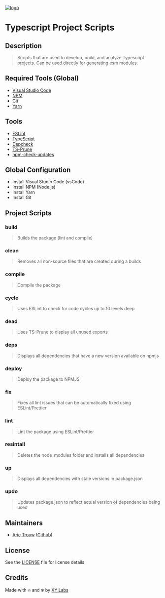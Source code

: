 [![logo][]](https://xylabs.com)

# Typescript Project Scripts

## Description

> Scripts that are used to develop, build, and analyze Typescript projects.  Can be used directly for generating esm modules.

## Required Tools (Global)

- [Visual Studio Code](https://code.visualstudio.com)
- [NPM](https://www.npmjs.com)
- [Git](https://git-scm.com/)
- [Yarn](https://yarnpkg.com/)

## Tools

- [ESLint](https://eslint.org)
- [TypeScript](https://www.typescriptlang.org)
- [Depcheck](https://www.npmjs.com/package/depcheck)
- [TS-Prune](https://www.npmjs.com/package/ts-prune)
- [npm-check-updates](https://www.npmjs.com/package/npm-check-updates)

## Global Configuration

- Install Visual Studio Code (vsCode)
- Install NPM (Node.js)
- Install Yarn
- Install Git

## Project Scripts

### build
> Builds the package (lint and compile)

### clean
> Removes all non-source files that are created during a builds

### compile
> Compile the package

### cycle
> Uses ESLint to check for code cycles up to 10 levels deep

### dead
> Uses TS-Prune to display all unused exports

### deps
> Displays all dependencies that have a new version available on npmjs

### deploy
> Deploy the package to NPMJS

### fix
> Fixes all lint issues that can be automatically fixed using ESLint/Prettier

### lint
> Lint the package using ESLint/Prettier

### resintall
> Deletes the node_modules folder and installs all dependencies

### up
> Displays all dependencies with stale versions in package.json

### updo
> Updates package.json to reflect actual version of dependencies being used

## Maintainers

- [Arie Trouw](https://arietrouw.com) ([Github](https://github.com/arietrouw))

## License

See the [LICENSE](LICENSE) file for license details

## Credits

Made with 🔥 and ❄️ by [XY Labs](https://xylabs.com)

[logo]: https://cdn.xy.company/img/brand/XYPersistentCompany_Logo_Icon_Colored.svg
